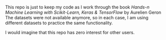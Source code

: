 This repo is just to keep my code as I work through the book *Hands-n Machine Learning with Scikit-Learn, Keras & TensorFlow* by Aurelien Geron
The datasets were not available anymore, so in each case, I am using different datasets to practice the same functionality.

I would imagine that this repo has zero interest for other users.
